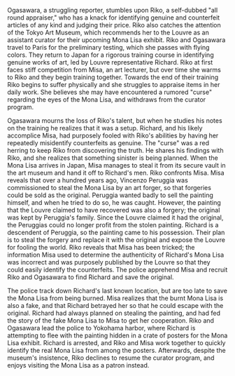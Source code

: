 Ogasawara, a struggling reporter, stumbles upon Riko, a self-dubbed "all round appraiser," who has a knack for identifying genuine and counterfeit articles of any kind and judging their price. Riko also catches the attention of the Tokyo Art Museum, which recommends her to the Louvre as an assistant curator for their upcoming Mona Lisa exhibit. Riko and Ogasawara travel to Paris for the preliminary testing, which she passes with flying colors. They return to Japan for a rigorous training course in identifying genuine works of art, led by Louvre representative Richard. Riko at first faces stiff competition from Misa, an art lecturer, but over time she warms to Riko and they begin training together. Towards the end of their training Riko begins to suffer physically and she struggles to appraise items in her daily work. She believes she may have encountered a rumored "curse" regarding the eyes of the Mona Lisa, and withdraws from the curator program.

Ogasawara mourns the loss of Riko's talent, but when he studies his notes on the training he realizes that it was a setup. Richard, and his likely accomplice Misa, had purposely fooled with Riko's abilities by having her repeatedly misidentify counterfeits as genuine. The "curse" was a red herring to keep Riko from discovering the truth. He shares his findings with Riko, and she realizes that something sinister is being planned. When the Mona Lisa arrives in Japan, Misa manages to steal it from its secure vault in the art museum and hand it off to Richard's men. Riko confronts Misa. Misa reveals that over a hundred years ago, Vincenzo Peruggia was commissioned to steal the Mona Lisa by an art forger, so that forgeries could be sold as the original. Peruggia wanted badly to sell the painting himself, and when he tried to do so, he was caught. However, the painting that the Louvre claimed to have recovered was also a forgery; the original was kept by Peruggia's family. Since the Louvre claimed it had the original, the Peruggias could no longer profit from the stolen painting. Richard is a descendent of Peruggia, so the painting came to his possession. Their plan is to steal the forgery and replace it with the original and expose the Louvre for fooling the world. Riko reveals that Misa has been tricked; the information Misa used to determine the authenticity of Richard's Mona Lisa was incorrect and was purposely published by the Louvre so that they could easily identify the counterfeits. The police apprehend Misa and recruit Riko and Ogasawara to find Richard and save the original.

The police track down Richard's last known location, but are too late to save the Mona Lisa from being burned. Misa realizes that the burnt Mona Lisa is also a fake, and that Richard betrayed her so that he could escape with the original. Richard had always planned on stealing the painting, and had fed the story of the fake Mona Lisa to Misa to get her cooperation. Riko and Ogasawara lead the police to Yokohama harbor, where Richard is attempting to flee with the painting hidden in a crate of posters for the Mona Lisa exhibit. Richard is arrested, and Riko and Misa work together to quickly identify the real Mona Lisa from among the posters. Afterwards, despite the museum's insistence, Riko declines to resume the curator program, and enjoys visiting the Mona Lisa as a patron instead.